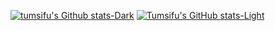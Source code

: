 [![tumsifu's Github stats-Dark](https://github-readme-stats.vercel.app/api?username=tumsif&hide=contribs,prs&show_icons=true&theme=dark#gh-dark-mode-only)](https://github.com/anuraghazra/github-readme-stats#gh-dark-mode-only)
[![Tumsifu's GitHub stats-Light](https://github-readme-stats.vercel.app/api?username=tumsif&hide=contibs,prs&show_icons=true&theme=default#gh-light-mode-only)](https://github.com/anuraghazra/github-readme-stats#gh-light-mode-only)
